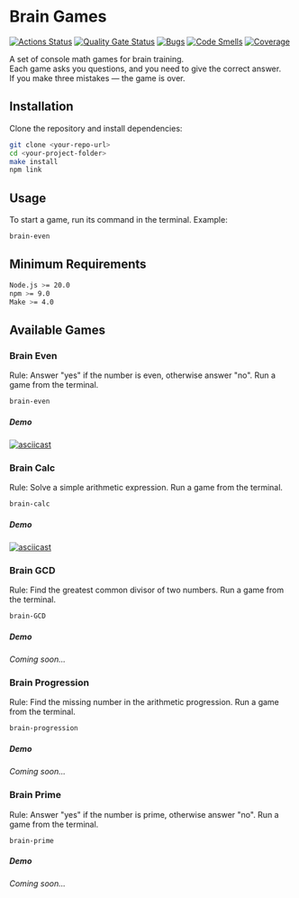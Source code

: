 # Brain Games

[![Actions Status](https://github.com/tsiun/frontend-project-44/actions/workflows/hexlet-check.yml/badge.svg)](https://github.com/tsiun/frontend-project-44/actions)
[![Quality Gate Status](https://sonarcloud.io/api/project_badges/measure?project=tsiun_frontend-project-44&metric=alert_status)](https://sonarcloud.io/summary/new_code?id=tsiun_frontend-project-44)
[![Bugs](https://sonarcloud.io/api/project_badges/measure?project=tsiun_frontend-project-44&metric=bugs)](https://sonarcloud.io/summary/new_code?id=tsiun_frontend-project-44)
[![Code Smells](https://sonarcloud.io/api/project_badges/measure?project=tsiun_frontend-project-44&metric=code_smells)](https://sonarcloud.io/summary/new_code?id=tsiun_frontend-project-44)
[![Coverage](https://sonarcloud.io/api/project_badges/measure?project=tsiun_frontend-project-44&metric=coverage)](https://sonarcloud.io/summary/new_code?id=tsiun_frontend-project-44)

A set of console math games for brain training.  
Each game asks you questions, and you need to give the correct answer.  
If you make three mistakes — the game is over.

## Installation

Clone the repository and install dependencies:

```bash
git clone <your-repo-url>
cd <your-project-folder>
make install
npm link
```

## Usage

To start a game, run its command in the terminal.
Example:

```bash
brain-even
```

## Minimum Requirements

```bash
Node.js >= 20.0
npm >= 9.0
Make >= 4.0
```

## Available Games
### Brain Even
Rule: Answer "yes" if the number is even, otherwise answer "no".
Run a game from the terminal.

```bash
brain-even
```
##### Demo
[![asciicast](https://asciinema.org/a/736033.svg)](https://asciinema.org/a/736033)

### Brain Calc
Rule: Solve a simple arithmetic expression.
Run a game from the terminal.

```bash
brain-calc
```
##### Demo
[![asciicast](https://asciinema.org/a/736242.svg)](https://asciinema.org/a/736242)

### Brain GCD
Rule: Find the greatest common divisor of two numbers.
Run a game from the terminal.

```bash
brain-GCD
```
##### Demo
*Coming soon...*

### Brain Progression
Rule: Find the missing number in the arithmetic progression.
Run a game from the terminal.

```bash
brain-progression
```
##### Demo
*Coming soon...*

### Brain Prime
Rule: Answer "yes" if the number is prime, otherwise answer "no".
Run a game from the terminal.

```bash
brain-prime
```
##### Demo
*Coming soon...*